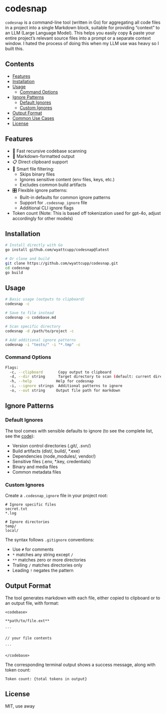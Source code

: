 # codesnap

`codesnap` is a command-line tool (written in Go) for aggregating all code files in a project into a single Markdown block, suitable for providing “context” to an LLM (Large Language Model). This helps you easily copy & paste your entire project’s relevant source files into a prompt or a separate context window. I hated the process of doing this when my LLM use was heavy so I built this.

## Contents
- [Features](#features)
- [Installation](#installation)
- [Usage](#usage)
  - [Command Options](#command-options)
- [Ignore Patterns](#ignore-patterns)
  - [Default Ignores](#default-ignores)
  - [Custom Ignores](#custom-ignores)
- [Output Format](#output-format)
- [Common Use Cases](#common-use-cases)
- [License](#license)

## Features

- 🚀 Fast recursive codebase scanning
- 📝 Markdown-formatted output
- 📋 Direct clipboard support
- 🎯 Smart file filtering:
  - Skips binary files
  - Ignores sensitive content (env files, keys, etc.)
  - Excludes common build artifacts
- 🎛 Flexible ignore patterns:
  - Built-in defaults for common ignore patterns
  - Support for `.codesnap_ignore` file
  - Additional CLI ignore flags
- Token count (Note: This is based off tokenization used for gpt-4o, adjust accordingly for other models)

## Installation

```bash
# Install directly with Go
go install github.com/wyattcupp/codesnap@latest

# Or clone and build
git clone https://github.com/wyattcupp/codesnap.git
cd codesnap
go build
```

## Usage
```bash
# Basic usage (outputs to clipboard)
codesnap -c

# Save to file instead
codesnap -o codebase.md

# Scan specific directory
codesnap -d /path/to/project -c

# Add additional ignore patterns
codesnap -i "tests/" -i "*.tmp" -c
```

### Command Options
```bash
Flags:
  -c, --clipboard       Copy output to clipboard
  -d, --dir string      Target directory to scan (default: current directory)
  -h, --help           Help for codesnap
  -i, --ignore strings  Additional patterns to ignore
  -o, --out string     Output file path for markdown
  ```

## Ignore Patterns
### Default Ignores
The tool comes with sensible defaults to ignore (to see the complete list, see the [code](/internal/collector/collector.go)):

- Version control directories (.git/, .svn/)
- Build artifacts (dist/, build/, *.exe)
- Dependencies (node_modules/, vendor/)
- Sensitive files (.env, *.key, credentials)
- Binary and media files
- Common metadata files

### Custom Ignores
Create a `.codesnap_ignore` file in your project root:
```.gitignore
# Ignore specific files
secret.txt
*.log

# Ignore directories
temp/
local/
```

The syntax follows `.gitignore` conventions:

- Use `#` for comments
- `*` matches any string except `/`
- `**` matches zero or more directories
- Trailing `/` matches directories only
- Leading `!` negates the pattern

## Output Format
The tool generates markdown with each file, either copied to clipboard or to an output file, with format:

````
<codebase>

**path/to/file.ext**

```

// your file contents

```

</codebase>
````

The corresponding terminal output shows a success message, along with token count:
```
Token count: {total tokens in output}
```

## License
MIT, use away


